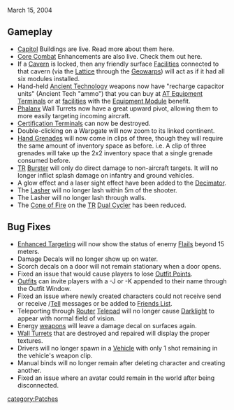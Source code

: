 March 15, 2004

## Gameplay

- [Capitol](../Capitol.md) Buildings are live. Read more about
  them here.
- [Core Combat](../Core_Combat.md) Enhancements are also live.
  Check them out here.
- If a [Cavern](../Cavern.md) is locked, then any friendly
  surface [Facilities](../Facilities.md) connected to that cavern
  (via the [Lattice](../Lattice.md) through the
  [Geowarps](../Geowarp.md)) will act as if it had all six
  modules installed.
- Hand-held [Ancient Technology](../Ancient_Technology.md)
  weapons now have "recharge capacitor units" (Ancient Tech "ammo")
  that you can buy at [AT Equipment
  Terminals](../Ancient_Equipment_Terminal.md) or at
  [facilities](facilities.md) with the [Equipment
  Module](../Equipment_Module.md) benefit.
- [Phalanx](../Phalanx.md) Wall Turrets now have a great upward
  pivot, allowing them to more easily targeting incoming aircraft.
- [Certification Terminals](../Certification_Terminal.md) can now
  be destroyed.
- Double-clicking on a Warpgate will now zoom to its linked continent.
- [Hand Grenades](Hand_Grenade.md) will now come in clips of
  three, though they will require the same amount of inventory space
  as before. i.e. A clip of three grenades will take up the 2x2
  inventory space that a single grenade consumed before.
- [TR](../TR.md) [Burster](../Burster.md) will only do
  direct damage to non-aircraft targets. It will no longer inflict
  splash damage on infantry and ground vehicles.
- A glow effect and a laser sight effect have been added to the
  [Decimator](../Decimator.md).
- The [Lasher](../Lasher.md) will no longer lash within 5m of the
  shooter.
- The Lasher will no longer lash through walls.
- The [Cone of Fire](../Cone_of_Fire.md) on the
  [TR](../TR.md) [Dual Cycler](../Dual_Cycler.md) has been
  reduced.

## Bug Fixes

- [Enhanced Targeting](../Enhanced_Targeting.md) will now show
  the status of enemy [Flails](../Flail.md) beyond 15 meters.
- Damage Decals will no longer show up on water.
- Scorch decals on a door will not remain stationary when a door
  opens.
- Fixed an issue that would cause players to lose [Outfit
  Points](../Outfit_Points.md).
- [Outfits](../Outfit.md) can invite players with a -J or -K
  appended to their name through the Outfit Window.
- Fixed an issue where newly created characters could not receive send
  or receive /[Tell](../Tell.md) messages or be added to [Friends
  List](../Friends_List.md).
- Teleporting through [Router](../Router.md)
  [Telepad](../Telepad.md) will no longer cause
  [Darklight](../Darklight.md) to appear with normal field of
  vision.
- Energy [weapons](weapon.md) will leave a damage decal on
  surfaces again.
- [Wall Turrets](../Phalanx.md) that are destroyed and repaired
  will display the proper textures.
- Drivers will no longer spawn in a [Vehicle](../Vehicle.md) with
  only 1 shot remaining in the vehicle's weapon clip.
- Manual binds will no longer remain after deleting character and
  creating another.
- Fixed an issue where an avatar could remain in the world after being
  disconnected.

[category:Patches](category:Patches.md)
